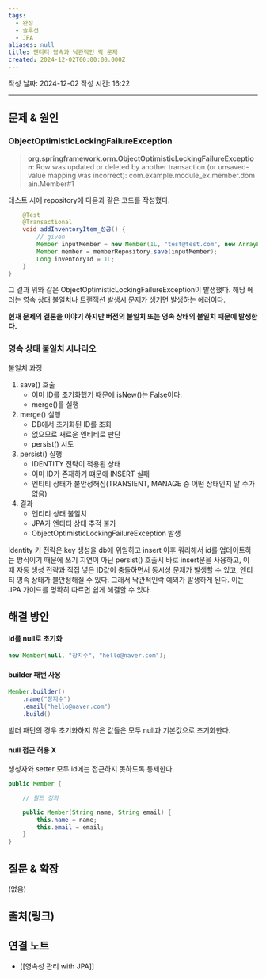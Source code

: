 ```yaml
---
tags:
  - 완성
  - 솔루션
  - JPA
aliases: null
title: 엔티티 영속과 낙관적인 락 문제
created: 2024-12-02T00:00:00.000Z
---
```

작성 날짜: 2024-12-02
작성 시간: 16:22


----

## 문제 & 원인

### ObjectOptimisticLockingFailureException

>**org.springframework.orm.ObjectOptimisticLockingFailureException**: Row was updated or deleted by another transaction (or unsaved-value mapping was incorrect): com.example.module_ex.member.domain.Member#1

테스트 시에 repository에 다음과 같은 코드를 작성했다.

```java
    @Test
    @Transactional
    void addInventoryItem_성공() {
        // given
        Member inputMember = new Member(1L, "test@test.com", new ArrayList<>());
        Member member = memberRepository.save(inputMember);
        Long inventoryId = 1L;
    }
}
```

그 결과 위와 같은 ObjectOptimisticLockingFailureException이 발생했다. 해당 에러는 영속 상태 불일치나 트랜잭션 발생시 문제가 생기면 발생하는 에러이다.

**현재 문제의 결론을 이야기 하지만 버전의 불일치 또는 영속 상태의 불일치 때문에 발생한다.**


### 영속 상태 불일치 시나리오


불일치 과정

1. save() 호출
	- 이미 ID를 초기화했기 때문에 isNew()는 False이다.
	- merge()를 실행
2. merge() 실행
	- DB에서 초기화된 ID를 조회
	- 없으므로 새로운 엔티티로 판단
	- persist() 시도
3. persist() 실행
	- IDENTITY 전략이 적용된 상태
	- 이미 ID가 존재하기 떄문에 INSERT 실패
	- 엔티티 상태가 불안정해짐(TRANSIENT, MANAGE 중 어떤 상태인지 알 수가 없음)
4. 결과
	- 엔티티 상태 불일치
	- JPA가 엔티티 상태 추적 불가
	- ObjectOptimisticLockingFailureException 발생


Identity 키 전략은 key 생성을 db에 위임하고 insert 이후 쿼리해서 id를 업데이트하는 방식이기 때문에 쓰기 지연이 아닌 persist() 호출시 바로 insert문을 사용하고, 이 때 자동 생성 전략과 직접 넣은 ID값이 충돌하면서 동시성 문제가 발생할 수 있고, 엔티티 영속 상태가 불안정해질 수 있다. 그래서 낙관적인락 예외가 발생하게 된다. 이는 JPA 가이드를 명확히 따르면 쉽게 해결할 수 있다.

## 해결 방안

#### Id를 null로 초기화

```java
new Member(null, "장지수", "hello@naver.com");
```


#### builder 패턴 사용

```java
Member.builder()
	.name("장지수")
	.email("hello@naver.com")
	.build()
```

빌더 패턴의 경우 초기화하지 않은 값들은 모두 null과 기본값으로 초기화한다.

#### null 접근 허용 X

생성자와 setter 모두 id에는 접근하지 못하도록 통제한다.


```java
public Member {

	// 필드 정의

	public Member(String name, String email) {
		this.name = name;
		this.email = email;
	}
}
```

## 질문 & 확장

(없음)

## 출처(링크)


## 연결 노트

- [[영속성 관리 with JPA]]

